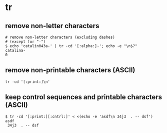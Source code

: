 # tr

## remove non-letter characters

```
# remove non-letter characters (excluding dashes)
# (except for "-")
$ echo 'catalinö43a-' | tr -cd '[:alpha:]-'; echo -e "\n$?"
catalina-
0
```


## remove non-printable characters (ASCII)

```
tr -cd '[:print:]\n'
```


## keep control sequences and printable characters (ASCII)

```
$ tr -cd '[:print:][:cntrl:]' < <(echo -e 'asdf\n 34j3  . -- dsf')
asdf
 34j3  . -- dsf
```


